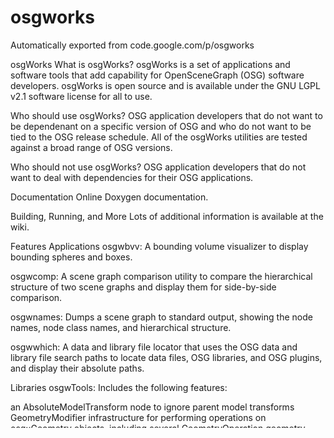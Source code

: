 # osgworks
Automatically exported from code.google.com/p/osgworks

osgWorks
What is osgWorks?
osgWorks is a set of applications and software tools that add capability for OpenSceneGraph (OSG) software developers. osgWorks is open source and is available under the GNU LGPL v2.1 software license for all to use.

Who should use osgWorks?
OSG application developers that do not want to be dependenant on a specific version of OSG and who do not want to be tied to the OSG release schedule. All of the osgWorks utilities are tested against a broad range of OSG versions.

Who should not use osgWorks?
OSG application developers that do not want to deal with dependencies for their OSG applications.

Documentation
Online Doxygen documentation.

Building, Running, and More
Lots of additional information is available at the wiki.

Features
Applications
osgwbvv: A bounding volume visualizer to display bounding spheres and boxes.

osgwcomp: A scene graph comparison utility to compare the hierarchical structure of two scene graphs and display them for side-by-side comparison.

osgwnames: Dumps a scene graph to standard output, showing the node names, node class names, and hierarchical structure.

osgwwhich: A data and library file locator that uses the OSG data and library file search paths to locate data files, OSG libraries, and OSG plugins, and display their absolute paths.

Libraries
osgwTools: Includes the following features:

an AbsoluteModelTransform node to ignore parent model transforms
GeometryModifier infrastructure for performing operations on osg::Geometry objects, including several GeometryOperation geometry reduction operations
a RefID string-based reference-counted ID object
a screen capture utility that writes image files in a separate thread
utility functions...
functions to transform osg::BoundingSphere and osg::BoundingBox classes
functions to create HPR osg::Quat objects
osg::Geometry-based utility functions to render rudimentary shapes such as planes, boxes, spheres, and arrows.
functions for node insertion and removal
visitors...
FindNamedNode, to look for nodes with specific names
ParallelVisitor, to compare two scene graphs
RemoveData, to strip data from a scene graph, leaving only the hierarchical structure
RemoveLOD, to disable LOD nodes
osgwControls: Includes a 3D slider control to allow interactive manipulation of a stored value.

Plugins
osgdb_osgwTools: Dot OSG file format support for the nodes and objects in the osgwTools library.

osgdb_skeleton: A pseudowriter that runs the RemoveData visitor on the scene graph prior to output.

Tests
The project contains several test programs to ensure correct functionality.

Support
For support requests beyond issuing bugs through google code please contact Skew Matrix Software LLC.

Contribute
All contributions are welcome and will be considered for inclusion in the project. Please contribute any enhancements or bug fixes by opening an issue and use the Contribution from user issue template. Create and attach a compressed patch file containing your changes.
